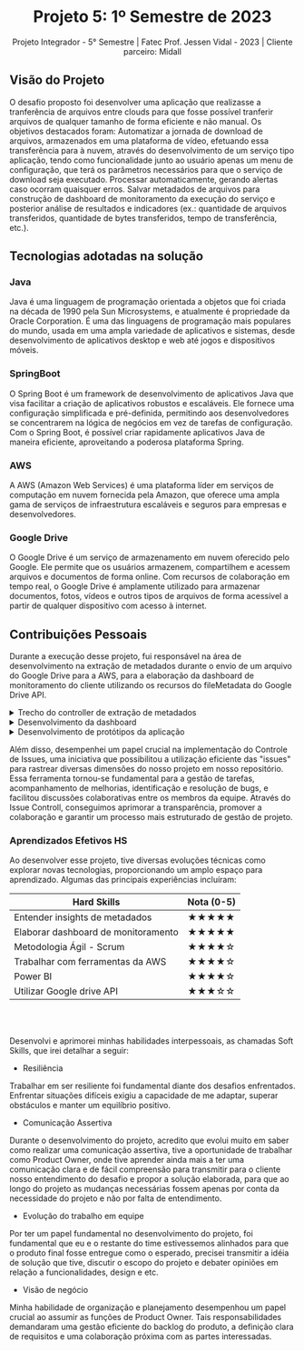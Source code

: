 <h1 align="center"> Projeto 5: 1º Semestre de 2023 </h1>

<div align="center"> Projeto Integrador - 5° Semestre | Fatec Prof. Jessen Vidal - 2023 | Cliente parceiro: Midall </div>

## Visão do Projeto
O desafio proposto foi desenvolver uma aplicação que realizasse a tranferência de arquivos entre clouds para que fosse possível tranferir arquivos de qualquer tamanho de forma eficiente e não manual.
Os objetivos destacados foram: Automatizar a jornada de download de arquivos, armazenados em uma plataforma de vídeo, efetuando essa transferência para à nuvem, através do desenvolvimento de um serviço tipo aplicação, tendo como funcionalidade junto ao usuário apenas um menu de configuração, que terá os parâmetros necessários para que o serviço de download seja executado. Processar automaticamente, gerando alertas caso ocorram quaisquer erros. Salvar metadados de arquivos para construção de dashboard de monitoramento da execução do serviço e posterior análise de resultados e indicadores (ex.: quantidade de arquivos transferidos, quantidade de bytes transferidos, tempo de transferência, etc.).

## Tecnologias adotadas na solução

### Java
Java é uma linguagem de programação orientada a objetos que foi criada na década de 1990 pela Sun Microsystems, e atualmente é propriedade da Oracle Corporation. É uma das linguagens de programação mais populares do mundo, usada em uma ampla variedade de aplicativos e sistemas, desde desenvolvimento de aplicativos desktop e web até jogos e dispositivos móveis.

### SpringBoot
O Spring Boot é um framework de desenvolvimento de aplicativos Java que visa facilitar a criação de aplicativos robustos e escaláveis. Ele fornece uma configuração simplificada e pré-definida, permitindo aos desenvolvedores se concentrarem na lógica de negócios em vez de tarefas de configuração. Com o Spring Boot, é possível criar rapidamente aplicativos Java de maneira eficiente, aproveitando a poderosa plataforma Spring.

### AWS
A AWS (Amazon Web Services) é uma plataforma líder em serviços de computação em nuvem fornecida pela Amazon, que oferece uma ampla gama de serviços de infraestrutura escaláveis e seguros para empresas e desenvolvedores.

### Google Drive 
O Google Drive é um serviço de armazenamento em nuvem oferecido pelo Google. Ele permite que os usuários armazenem, compartilhem e acessem arquivos e documentos de forma online. Com recursos de colaboração em tempo real, o Google Drive é amplamente utilizado para armazenar documentos, fotos, vídeos e outros tipos de arquivos de forma acessível a partir de qualquer dispositivo com acesso à internet. 

## Contribuições Pessoais
Durante a execução desse projeto, fui responsável na área de desenvolvimento na extração de metadados durante o envio de um arquivo do Google Drive para a AWS, para a elaboração da dashboard de monitoramento do cliente utilizando os recursos do fileMetadata do Google Drive API. 


<details> 
 <summary> Trecho do controller de extração de metadados </summary>

  
		@PostMapping("/upload")
	public ResponseEntity<?> uploadBasic(@RequestParam("file") MultipartFile file)
			throws IOException {
    Drive service = new Drive.Builder(new NetHttpTransport(), GsonFactory.getDefaultInstance(), requestInitializer)
				.setApplicationName("Drive samples").build();
   
	 Instant inicio = Instant.now();
		List<String> list = new ArrayList<>();
		list.add("1LFzz6RB4d-ePzRmyzVUC8zebcrYHzDTF");
		File fileMetadata = new File();
		fileMetadata.setParents(list);
		fileMetadata.setName(file.getOriginalFilename());
		String filePathd = new java.io.File(".").getCanonicalPath() + file.getOriginalFilename();
		file.transferTo(new java.io.File(filePathd));
  
		java.io.File filePath = new java.io.File(filePathd);
		FileContent mediaContent = new FileContent("multipart/form-data", filePath); 
		FileContent mediaContent = new FileContent("multipart/form-data", filePath);
		File files = service.files().create(fileMetadata, mediaContent).setFields("id").execute();
		System.out.println("File ID: " + files.getId());


		History history = new History();
		history.setNome_arquivo(file.getOriginalFilename());
		history.setFile_id(files.getId());
		history.setTamanho(file.getSize());
		history.setData_envio(LocalDate.now());

		FoldersSelect fol = folderService.findById(repo.findAll().get(0).getId());
		fileDownload.getFile(fol.getCodigo(), files.getId());


		Instant fim = Instant.now();
		Long duracao = Duration.between(inicio, fim).getSeconds();
		history.setTempo(duracao);
		historyService.save(history);
		return ResponseEntity.status(HttpStatus.OK).body(files);

	}

	@GetMapping("/files/{id}/metadata")
	public ResponseEntity<File> getFileMetadata(@PathVariable("id") String fileId) throws IOException {
		GoogleCredentials credentials = GoogleCredentials.getApplicationDefault()
				.createScoped(Arrays.asList(DriveScopes.DRIVE_METADATA));
		HttpRequestInitializer requestInitializer = new HttpCredentialsAdapter(credentials);
		Drive service = new Drive.Builder(new NetHttpTransport(), GsonFactory.getDefaultInstance(), requestInitializer)
				.setApplicationName("Drive samples").build();

		File filemetadata = service.files().get(fileId).execute();

		return ResponseEntity.ok(filemetadata);
	}

	@ExceptionHandler(IOException.class)
	public ResponseEntity<String> handleIOException(IOException e) {
		return ResponseEntity.status(HttpStatus.INTERNAL_SERVER_ERROR)
				.body("Erro ao recuperar metadados do arquivo: " + e.getMessage());
	}

	@ExceptionHandler(Exception.class)
	public ResponseEntity<String> handleException(Exception e) {
		return ResponseEntity.status(HttpStatus.INTERNAL_SERVER_ERROR)
				.body("Erro interno do servidor: " + e.getMessage());
    }
	}
	
A parte mais desafiadora, foi compreender o funcionamento da API do Google pois tive que me aprofundar em leituras da documentação disponibilizada no Google e não existiam muitos artigos mais detalhados que pudessem nos auxiliar na implementação em nosso projeto. A parte de extração de metadados era crucial para que fosse possível seguir com o desenvolvimento do nosso Dashboard de monitoramento de desempenho da aplicação.

A lógica utilizada para o desenvolvimento dessa funcionalidade foi: Após a realização do upload do arquivo (imagem ou vídeo), o arquivo era tranferido para nosso servidor local e logo em seguida enviado para o Google Drive  através da API, durante esse processo eram registrados os metadados, como ID, tamanho, nome do arquivo e data de envio. E por fim, foi realizado um GET responsável por recuperar os metadados de um arquivo no Google Drive com base em seu ID. 

 </details>

 <details>
  <summary> Desenvolvimento da dashboard </summary>
	  <br></br>
	 <img src="https://github.com/lara-leal/bertoti/assets/80706297/40392e65-11b5-4b75-891f-4845bd49b066"/>
	 <br></br>
Durante a fase de desenvolvimento da dashboard, aproveitei vários recursos, incluindo o DAX (Data Analysis Expressions) do Power BI, incorporando campos calculados para otimizar a análise de dados.
<br></br>
	 
A utilização foi estratégica para realizar cálculos avançados, contribuindo significativamente para a funcionalidade da dashboard. Os campos calculados foram especialmente úteis ao capturar métricas importantes, como o tamanho médio do arquivo compartilhado e a identificação do tipo de arquivo mais frequentemente compartilhado, os mesmos, foram projetados para proporcionar insights imediatos, facilitando a interpretação dos resultados e oferecendo uma visão abrangente do desempenho do serviço.
<br></br>


``` 
tamanho_arquivo = 
    IF (
        history[tamanho] < 1024,
        FORMAT ( history[tamanho] , "#0.0# B" ),
        IF (
            history[tamanho]  < POWER ( 2, 20 ),
            FORMAT ( history[tamanho]  / POWER ( 2, 10 ), "#0.0# KB" ),
            IF (
                history[tamanho]  < POWER ( 2, 30 ),
                FORMAT ( history[tamanho]  / POWER ( 2, 20 ), "#0.0# MB" ),
                FORMAT ( history[tamanho]  / POWER ( 2, 30 ), "#0.0# GB" )
            )
        )
    )
 ```

```
mais_utilizado = 
MAXX (
    TOPN (
        1,
        SELECTCOLUMNS (
            SUMMARIZE (
                'history',
                'history'[tipo_arquivo],
                "Count", COUNTROWS ('history')
            ),
            "tipo_arquivo", 'history'[tipo_arquivo],
            "Count", [Count]
        ),
        [Count],
        DESC
    ),
    [tipo_arquivo]
)
```
</details>

 <details>
<summary> Desenvolvimento de protótipos da aplicação </summary>
<br></br>
Também, desempenhei o papel de Product Owner, onde fui responsáve pela prototipagem da aplicação com a utilização da ferramenta Figma. Minhas responsabilidades incluíram a obtenção da aprovação do cliente para o design da aplicação e a validação de eventuais ajustes ao longo do projeto. Durante as sprints, assumi a responsabilidade de negociar as entregas, buscando equilíbrio entre as necessidades do cliente e o cronograma de execução da equipe.
<br></br>
<img src="https://i.ibb.co/g7JB5w8/image.png"></a>

</details>

Além disso, desempenhei um papel crucial na implementação do Controle de Issues, uma iniciativa que possibilitou a utilização eficiente das "issues" para rastrear diversas dimensões do nosso projeto em nosso repositório. Essa ferramenta tornou-se fundamental para a gestão de tarefas, acompanhamento de melhorias, identificação e resolução de bugs, e facilitou discussões colaborativas entre os membros da equipe. Através do Issue Controll, conseguimos aprimorar a transparência, promover a colaboração e garantir um processo mais estruturado de gestão de projeto.


 ### Aprendizados Efetivos HS

Ao desenvolver esse projeto, tive diversas evoluções técnicas como explorar novas tecnologias, proporcionando um amplo espaço para aprendizado. Algumas das principais experiências incluíram: 


| Hard Skills                           | Nota (0-5) |
|--------------------------------------|-------------|
| Entender insights de metadados   | ★★★★★ |
| Elaborar dashboard de monitoramento   |★★★★★|
| Metodologia Ágil - Scrum             | ★★★★☆ |
| Trabalhar com ferramentas da AWS         |★★★★☆|
| Power BI |★★★★☆ |
| Utilizar Google drive API             |★★★☆☆|

<br></br>


Desenvolvi e aprimorei minhas habilidades interpessoais, as chamadas Soft Skills, que irei detalhar a seguir:

- Resiliência
  
Trabalhar em ser resiliente foi fundamental diante dos desafios enfrentados. Enfrentar situações difíceis exigiu a capacidade de me adaptar, superar obstáculos e manter um equilíbrio positivo.

- Comunicação Assertiva
  
Durante o desenvolvimento do projeto, acredito que evolui muito em saber como realizar uma comunicação assertiva, tive a oportunidade de trabalhar como Product Owner, onde tive aprender ainda mais a ter uma comunicação clara  e  de fácil compreensão para transmitir para o cliente nosso entendimento do desafio e propor a solução elaborada, para que ao longo do projeto as mudanças necessárias fossem apenas por conta da necessidade do projeto e não por falta de entendimento.
  
- Evolução do trabalho em equipe
  
Por ter um papel fundamental no desenvolvimento do projeto, foi fundamental que eu e o restante do time estivessemos alinhados para que o produto final fosse entregue como o esperado, precisei transmitir a idéia de solução que tive, discutir o escopo do projeto e debater opiniões em relação a funcionalidades, design e etc.

- Visão de negócio

Minha habilidade de organização e planejamento desempenhou um papel crucial ao assumir as funções de Product Owner. Tais responsabilidades demandaram uma gestão eficiente do backlog do produto, a definição clara de requisitos e uma colaboração próxima com as partes interessadas.





  


